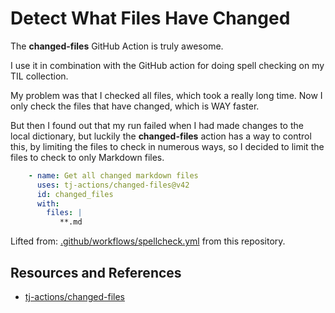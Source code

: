 # Detect What Files Have Changed

The **changed-files** GitHub Action is truly awesome.

I use it in combination with the GitHub action for doing spell checking on my TIL collection.

My problem was that I checked all files, which took a really long time. Now I only check the files that have changed, which is WAY faster.

But then I found out that my run failed when I had made changes to the local dictionary, but luckily the **changed-files** action has a way to control this, by limiting the files to check in numerous ways, so I decided to limit the files to check to only Markdown files.

```yaml
    - name: Get all changed markdown files
      uses: tj-actions/changed-files@v42
      id: changed_files
      with:
        files: |
           **.md
```

Lifted from: [.github/workflows/spellcheck.yml](https://github.com/jonasbn/til/blob/master/.github/workflows/spellcheck.yml#L11-L16) from this repository.

## Resources and References

- [tj-actions/changed-files](https://github.com/tj-actions/changed-files)
